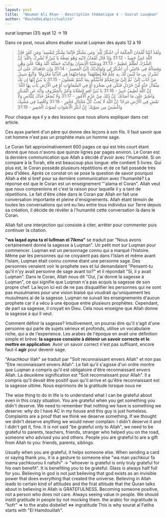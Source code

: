 ```yaml
---
layout: post
title:  "Nouman Ali Khan - Description thématique 4 - Sourat Louqman"
author: "RouteDeLaSpiritualité"
---
```


surat luqman (31) ayat 12 -> 19

Dans ce post, nous allons étudier sourat Luqman des ayats 12 à 19
> وَلَقَدْ آتَيْنَا لُقْمَانَ الْحِكْمَةَ أَنِ اشْكُرْ لِلَّهِ ۚ وَمَن يَشْكُرْ فَإِنَّمَا يَشْكُرُ لِنَفْسِهِ ۖ وَمَن كَفَرَ فَإِنَّ اللَّهَ غَنِيٌّ حَمِيدٌ - 31:12
وَإِذْ قَالَ لُقْمَانُ لِابْنِهِ وَهُوَ يَعِظُهُ يَا بُنَيَّ لَا تُشْرِكْ بِاللَّهِ ۖ إِنَّ الشِّرْكَ لَظُلْمٌ عَظِيمٌ - 31:13
وَوَصَّيْنَا الْإِنسَانَ بِوَالِدَيْهِ حَمَلَتْهُ أُمُّهُ وَهْنًا عَلَىٰ وَهْنٍ وَفِصَالُهُ فِي عَامَيْنِ أَنِ اشْكُرْ لِي وَلِوَالِدَيْكَ إِلَيَّ الْمَصِيرُ - 31:14
وَإِن جَاهَدَاكَ عَلَىٰ أَن تُشْرِكَ بِي مَا لَيْسَ لَكَ بِهِ عِلْمٌ فَلَا تُطِعْهُمَا ۖ وَصَاحِبْهُمَا فِي الدُّنْيَا مَعْرُوفًا ۖ وَاتَّبِعْ سَبِيلَ مَنْ أَنَابَ إِلَيَّ ۚ ثُمَّ إِلَيَّ مَرْجِعُكُمْ فَأُنَبِّئُكُم بِمَا كُنتُمْ تَعْمَلُونَ - 31:15
يَا بُنَيَّ إِنَّهَا إِن تَكُ مِثْقَالَ حَبَّةٍ مِّنْ خَرْدَلٍ فَتَكُن فِي صَخْرَةٍ أَوْ فِي السَّمَاوَاتِ أَوْ فِي الْأَرْضِ يَأْتِ بِهَا اللَّهُ ۚ إِنَّ اللَّهَ لَطِيفٌ خَبِيرٌ - 31:16
يَا بُنَيَّ أَقِمِ الصَّلَاةَ وَأْمُرْ بِالْمَعْرُوفِ وَانْهَ عَنِ الْمُنكَرِ وَاصْبِرْ عَلَىٰ مَا أَصَابَكَ ۖ إِنَّ ذَٰلِكَ مِنْ عَزْمِ الْأُمُورِ - 31:17
وَلَا تُصَعِّرْ خَدَّكَ لِلنَّاسِ وَلَا تَمْشِ فِي الْأَرْضِ مَرَحًا ۖ إِنَّ اللَّهَ لَا يُحِبُّ كُلَّ مُخْتَالٍ فَخُورٍ - 31:18
وَاقْصِدْ فِي مَشْيِكَ وَاغْضُضْ مِن صَوْتِكَ ۚ إِنَّ أَنكَرَ الْأَصْوَاتِ لَصَوْتُ الْحَمِيرِ - 31:19

Pour chaque aya il y a des lessons que nous allons expliquer dans cet article.

Ces ayas parlent d'un père qui donne des leçons à son fils. Il faut savoir que cet homme n'est pas un prophète mais un homme sage.

Le Coran fait approximativement 600 pages ce qui est très court étant donné que nous n'avons que quinze lignes par pages environ. Le Coran est la dernière communication que Allah a décidé d'avoir avec l'Humanité. Si on compare à la Torah, elle est beaucoup plus longue: elle contient 5 livres. Qui plus est, le Coran possède plusieurs répétitions et de ce fait possède très peu d'idées. Après ce constat on se pose la question de savoir pourquoi Allah a été si bref pour sa dernière communication avec l'humanité? La réponse est que le Coran est un enseignement "'alama el Coran". Allah veut que nous comprenions et c'est la raison pour laquelle il y a tant de répetitions. Le fait d'être citée dans le Coran par Allah en fait une conversation importante et pleine d'ensignements. Allah étant témoin de toutes les conversations qui ont eu  lieu entre tous individus sur Terre depuis sa création, il décide de révéler à l'humanité cette conversation là dans le Coran.


Allah fait une interjection qui consiste à citer, arrêter pour commenter puis continuer la citation.

**"wa laqad ayna ta el lu9man el 7ikma"** se traduit par "Nous avons certainement donné la sagesse à Luqman". Un petit mot sur Luqman pour commencer. Luqman est un personnage connu qui a marqué l'histoire. Même par les personnes qui ne croyaient pas dans l'Islam et même avant l'Islam, Luqman était connu comme étant une personne sage. Des personnes venaient voir le prophete sws et lui demandaient "Pensent-tu qu'il n'yy avait personne de sage avant toi?" et il répondait "Si, il y avait Luqman". Dans le Coran, Allah nous dit "Oui, j'ai donné la sagesse à Luqman", ce qui signifie que Luqman n'a pas acquis la sagesse de son propre chef. La leçon ici est de ne pas disqualifier les personnes qui ne sont pas musulmanes pour une vision biaisé qui voudrait qu'uniquement les musulmans ai de la sagesse. Luqman ne suivait les enseignements d'aucun prophete car il a vécu à une époque entre plusieurs prophètes. Cependant, de part sa sagesse, il croyait en Dieu. Cela nous enseigne que Allah donne la sagesse à qui Il veut. 

Comment définir la sagesse? Intuitivement, on pourrai dire qu'il s'agit d'une personne qui parle de sujets sérieux et profonds, utilise un vocabulaire riche, qui a de l'experience. Les arabes de l'époque en avait une définition simple et brève: **la sagesse consiste à détenir un savoir correcte et le mettre en application**. Avoir un savoir correct n'est pas suffisant, encore faut-il **agir** pour devenir sage.

"Anachkour lilah" se traduit par "Soit reconnaissant envers Allah" et non pas "Etre reconnaissant envers Allah". Le fait qu'il s'agisse d'un ordre montre que Luqman a compris qu'il est obligatoire d'être reconnaissant envers Allah. La deuxième signification est "Soit reconnaissant pour Allah". Il a compris qu'il devait être positif quoi qu'il arrive et qu'être reconnaissant est la sagesse ultime. Nous exprimons de la gratitude lorsque nous ne  







The wise thing to do in life is to understand what I can be grateful about even in this crazy situation. You are grateful when you get something you didn't deserve. We need to remember that nothing we have is something we deserve: why do I have AC in my house and this guy is just homeless. Complaints are a proof that we think we deserve something. If we thought we didn't deserve anything we would never complain: I didn't deserve it and I didn't get it, fine. It is not said "be grateful only to Allah", we need to be grateful to parents, teachers, friends, stranger who helped you on the road, someone who advised you and others. People you are grateful to are a gift from Allah to you: friends, parents, siblings.

Usually when you are grateful, it helps someone else. When sending a card or saying thank you, it is a gesture to someone else "wa man yachkour fa inama yachkourou li nafsihi" -> "whoever is grateful is only truly grateful for his own benefit". It is benefiting you to be grateful. Glass is always half full for you. Believing in god is not just believing that god exists as an invisible power that does everything that created the universe. Believing in Allah leads to certain kind of attitudes and the firat attitude that the Quran talks about in believing in Allah is GRATEFULNESS. Becoming someone positive, not a person who does not care. Always seeing value in people. We should instill gratitude in people by not mocking them. the arabic for ingratitude is "kofr" => to the arabs disbelief <=> ingratitude This is why sourat al Fatiha starts with "El Hamdoulilah".